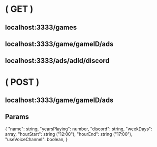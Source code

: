 # ( GET )
## localhost:3333/games
## localhost:3333/game/gameID/ads
## localhost:3333/ads/adId/discord


# ( POST )
## localhost:3333/game/gameID/ads
## Params
{
	"name": string,
	"yearsPlaying": number,
	"discord": string,
	"weekDays": array<number>,
	"hourStart": string ("12:00"),
	"hourEnd": string ("17:00"),
	"useVoiceChannel": boolean,
}

